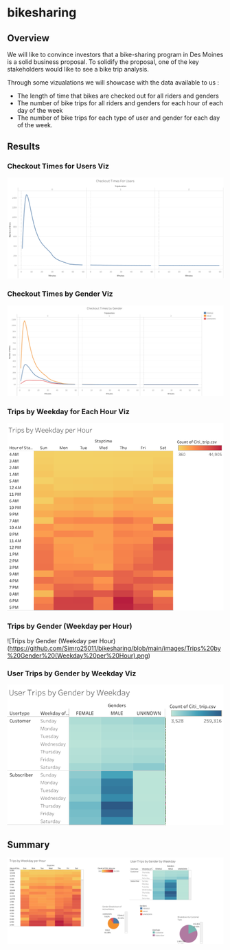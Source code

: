 # bikesharing

## Overview

We will like to convince investors that a bike-sharing program in Des Moines is a solid business proposal. To solidify the proposal, one of the key stakeholders would like to see a bike trip analysis.

Through some vizualations we will showcase with the data available to us :

- The length of time that bikes are checked out for all riders and genders
- The number of bike trips for all riders and genders for each hour of each day of the week
- The number of bike trips for each type of user and gender for each day of the week.

## Results

### Checkout Times for Users Viz

![Checkout Times for Users Viz](https://github.com/Simro25011/bikesharing/blob/main/images/Checkout%20Times%20For%20Users.png)


### Checkout Times by Gender Viz

![Checkout Times by Gender Viz](https://github.com/Simro25011/bikesharing/blob/main/images/Checkout%20Times%20by%20Gender.png)

### Trips by Weekday for Each Hour Viz

![Trips by Weekday for Each Hour Viz](https://github.com/Simro25011/bikesharing/blob/main/images/Trips%20by%20Weekday%20per%20Hour.png)

### Trips by Gender (Weekday per Hour)

![Trips by Gender (Weekday per Hour)(https://github.com/Simro25011/bikesharing/blob/main/images/Trips%20by%20Gender%20(Weekday%20per%20Hour).png)

###  User Trips by Gender by Weekday Viz

![User Trips by Gender by Weekday Viz](https://github.com/Simro25011/bikesharing/blob/main/images/User%20Trips%20by%20Gender%20by%20Weekday.png)

## Summary

![Summary](https://github.com/Simro25011/bikesharing/blob/main/images/Vizualization%20of%20tryips%20by%20weekdays%20with%20gender%20and%20usertype%20breakdown%20(1).png)


